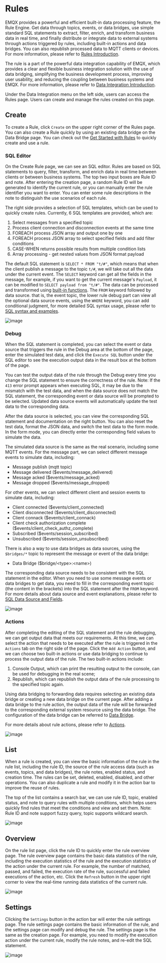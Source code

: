 # Rules

EMQX provides a powerful and efficient built-in data processing feature, the Rule Engine. Get data through topics, events, or data bridges, use simple standard SQL statements to extract, filter, enrich, and transform business data in real time, and finally distribute or integrate data to external systems through actions triggered by rules, including built-in actions and data bridges. You can also republish processed data to MQTT clients or devices. For more information, please refer to [Rules Introduction](../data-integration/rules.md).

The rule is a part of the powerful data integration capability of EMQX, which provides a clear and flexible business integration solution with the use of data bridging, simplifying the business development process, improving user usability, and reducing the coupling between business systems and EMQX. For more information, please refer to [Data Integration Introduction](../data-integration/introduction.md).

Under the Data Integration menu on the left side, users can access the Rules page. Users can create and manage the rules created on this page.

## Create

To create a Rule, click `Create` on the upper right corner of the Rules page. You can also create a Rule quickly by using an existing data bridge on the Data Bridge page. You can check out the [Get Started with Rules](../data-integration/rule-get-started.md) to quickly create and use a rule.

### SQL Editor

On the Create Rule page, we can see an SQL editor. Rules are based on SQL statements to query, filter, transform, and enrich data in real time between clients or between business systems. The top two input boxes are Rule ID and note. After entering the creation page, a random Rule ID will be generated to identify the current rule, or you can manually enter the rule identifier you want to enter. You can enter some rule descriptions in the note to distinguish the use scenarios of each rule.

The right side provides a selection of SQL templates, which can be used to quickly create rules. Currently, 6 SQL templates are provided, which are:

1. Select messages from a specified topic
2. Process client connection and disconnection events at the same time
3. FOREACH process JSON array and output one by one
4. FOREACH process JSON array to select specified fields and add filter conditions
5. CASE-WHEN returns possible results from multiple condition lists
6. Array processing - get nested values from JSON format payload

The default SQL statement is `SELECT * FROM "t/#"`, which means that when the client publish a message to the topic `t/#`, we will take out all the data under the current event. The `SELECT` keyword can get all the fields in the message, for example, if you want to get the current message's `Payload`, it can be modified to `SELECT payload from "t/#"`. The data can be processed and transformed using [built-in functions](../data-integration/rule-sql-builtin-functions.md). The `FROM` keyword followed by data source. that is, the event topic, the lower rule debug part can view all the optional data source events, using the `WHERE` keyword, you can add conditional judgment, for more detailed SQL syntax usage, please refer to [SQL syntax and examples](../data-integration/rule-sql-grammar-and-examples.md).

![image](./assets/rule-sql.png)

### Debug

When the SQL statement is completed, you can select the event or data source that triggers the rule in the Debug area at the bottom of the page, enter the simulated test data, and click the `Execute SQL` button under the SQL editor to see the execution output data in the result box at the bottom of the page.

You can test the output data of the rule through the Debug every time you change the SQL statement to ensure the correctness of the rule. Note: If the `413` error prompt appears when executing SQL, it may be due to the mismatch with the test data, and when the data source does not match the SQL statement, the corresponding event or data source will be prompted to be selected. Updated data source events will automatically update the test data to the corresponding data.

After the data source is selected, you can view the corresponding SQL statement and documentation on the right button. You can also reset the test data, format the JSON data, and switch the test data to the form mode. In the form mode, you can directly enter the corresponding field values to simulate the data.

The simulated data source is the same as the real scenario, including some MQTT events. For the message part, we can select different message events to simulate data, including:

- Message publish (mqtt topic)
- Message delivered ($events/message_delivered)
- Message acked ($events/message_acked)
- Message dropped ($events/message_dropped)

For other events, we can select different client and session events to simulate data, including:

- Client connected ($events/client_connected)
- Client disconnected ($events/client_disconnected)
- Client connack ($events/client_connack)
- Client check authorization complete ($events/client_check_authz_complete)
- Subscribed ($events/session_subscribed)
- Unsubscribed ($events/session_unsubscribed)

There is also a way to use data bridges as data sources, using the `$bridges/*` topic to represent the message or event of the data bridge:

- Data Bridge ($bridge/\<type>:\<name>)

The corresponding data source needs to be consistent with the SQL statement in the editor. When you need to use some message events or data bridges to get data, you need to fill in the corresponding event topic (the content in the brackets) into the SQL statement after the `FROM` keyword. For more details about data source and event explanations, please refer to [SQL Data Source and Fields](../data-integration/rule-sql-events-and-fields.md).

![image](./assets/rule-test.png)

### Actions

After completing the editing of the SQL statement and the rule debugging, we can get output data that meets our requirements. At this time, we can select the action that needs to be executed after the rule is triggered in the `Actions` tab on the right side of the page. Click the `Add Action` button, and we can choose two built-in actions or use data bridging to continue to process the output data of the rule. The two built-in actions include:

1. Console Output, which can print the resulting output to the console, can be used for debugging in the real scene;
2. Republish, which can republish the output data of the rule processing to the specified topic again.

Using data bridging to forwarding data requires selecting an existing data bridge or creating a new data bridge on the current page. After adding a data bridge to the rule action, the output data of the rule will be forwarded to the corresponding external system resource using the data bridge. The configuration of the data bridge can be referred to [Data Bridge](./bridge.md).

For more details about rule actions, please refer to [Actions](../data-integration/rule-actions.md).

![image](./assets/rule-create.png)

## List

When a rule is created, you can view the basic information of the rule in the rule list, including the rule ID, the source of the rule access data (such as events, topics, and data bridges), the rule notes, enabled status, and creation time. The rules can be set, deleted, enabled, disabled, and other operations. You can also duplicate a rule and modify it in the action bar to improve the reuse of rules.

The top of the list contains a search bar, we can use rule ID, topic, enabled status, and note to query rules with multiple conditions, which helps users quickly find rules that meet the conditions and view and set them. Note: Rule ID and note support fuzzy query, topic supports wildcard search.

![image](./assets/rule-list.png)

## Overview

On the rule list page, click the rule ID to quickly enter the rule overview page. The rule overview page contains the basic data statistics of the rule, including the execution statistics of the rule and the execution statistics of the action under the current rule. For example, the number of matched, passed, and failed, the execution rate of the rule, successful and failed executions of the action, etc. Click the `Refresh` button in the upper right corner to view the real-time running data statistics of the current rule.

![image](./assets/rule-overview.png)

## Settings

Clicking the `Settings` button in the action bar will enter the rule settings page. The rule settings page contains the basic information of the rule, and the settings page can modify and debug the rule. The settings page is the same as the creation page. For example, you need to modify the execution action under the current rule, modify the rule notes, and re-edit the SQL statement.

![image](./assets/rule-settings.png)
